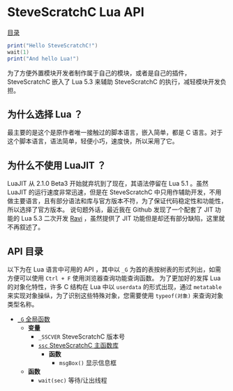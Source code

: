# SteveScratchC Lua API

[目录](../index.md#目录)

```lua
print("Hello SteveScratchC!")
wait(1)
print("And hello Lua!")
```

为了方便外置模块开发者制作属于自己的模块，或者是自己的插件， SteveScratchC 嵌入了 Lua 5.3 来辅助 SteveScratchC 的执行，减轻模块开发负担。

## 为什么选择 Lua ？

最主要的是这个是原作者唯一接触过的脚本语言，嵌入简单，都是 C 语言。对于这个脚本语言，语法简单，轻便小巧，速度快，所以采用了它。

## 为什么不使用 LuaJIT ？

LuaJIT 从 2.1.0 Beta3 开始就弃坑到了现在，其语法停留在 Lua 5.1 。虽然 LuaJIT 的运行速度非常迅速，但是在 SteveScratchC 中只用作辅助开发，不用做主要语言，且有部分语法和库与官方版本不符，为了保证代码稳定性和功能性，所以选择了官方版本。
说句题外话，最近我在 Github 发现了一个配套了 JIT 功能的 Lua 5.3 二次开发 [Ravi](https://github.com/dibyendumajumdar/ravi) ，虽然提供了 JIT 功能但是却还有部分缺陷，这里就不再叙述了。

## API 目录

以下为在 Lua 语言中可用的 API ，其中以 `_G` 为首的表按树表的形式列出，如需方便可以使用 `Ctrl + F` 使用浏览器查询功能查询函数。
为了更加好的发挥 Lua 的对象化特性，许多 C 结构在 Lua 中以 `userdata` 的形式出现，通过 `metatable` 来实现对象操纵，为了识别这些特殊对象，您需要使用 `typeof(对象)` 来查询对象类型名称。

- [`_G` 全局函数](_G.md#_G)
    - **变量**
        - `_SSCVER` SteveScratchC 版本号
        - [`ssc` SteveScratchC 主函数库]()
            - **函数**
                - `msgBox()` 显示信息框
    - **函数**
        - `wait(sec)` 等待/让出线程
        


